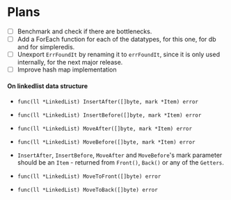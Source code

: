 # Plans

- [ ] Benchmark and check if there are bottlenecks.
- [ ] Add a ForEach function for each of the datatypes, for this one, for db and for simpleredis.
- [ ] Unexport `ErrFoundIt` by renaming it to `errFoundIt`, since it is only used internally, for the next major release.
- [ ] Improve hash map implementation

#### On linkedlist data structure
- `func(ll *LinkedList) InsertAfter([]byte, mark *Item) error`
- `func(ll *LinkedList) InsertBefore([]byte, mark *Item) error`
- `func(ll *LinkedList) MoveAfter([]byte, mark *Item) error`
- `func(ll *LinkedList) MoveBefore([]byte, mark *Item) error`

- `InsertAfter`, `InsertBefore`, `MoveAfter` and `MoveBefore`'s mark parameter should be an `Item` - returned from `Front()`, `Back()` or any of the `Getters`.

- `func(ll *LinkedList) MoveToFront([]byte) error`
- `func(ll *LinkedList) MoveToBack([]byte) error`